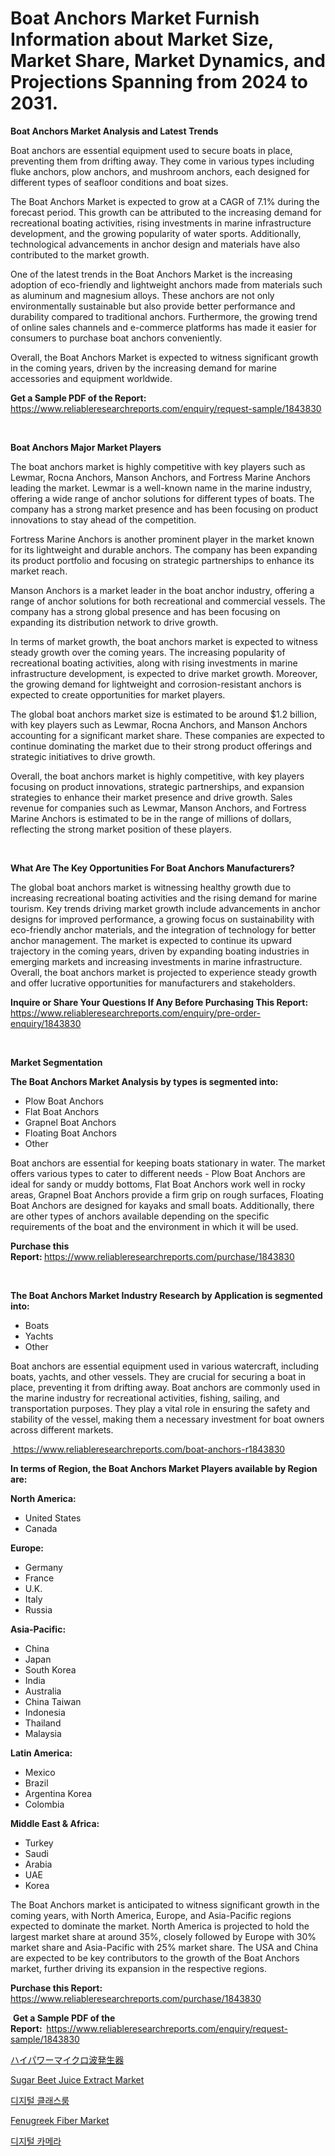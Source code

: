 <p><h1>Boat Anchors Market Furnish Information about Market Size, Market Share, Market Dynamics, and Projections Spanning from 2024 to 2031.</h1></p><p><strong>Boat Anchors Market Analysis and Latest Trends</strong></p>
<p><p>Boat anchors are essential equipment used to secure boats in place, preventing them from drifting away. They come in various types including fluke anchors, plow anchors, and mushroom anchors, each designed for different types of seafloor conditions and boat sizes.</p><p>The Boat Anchors Market is expected to grow at a CAGR of 7.1% during the forecast period. This growth can be attributed to the increasing demand for recreational boating activities, rising investments in marine infrastructure development, and the growing popularity of water sports. Additionally, technological advancements in anchor design and materials have also contributed to the market growth.</p><p>One of the latest trends in the Boat Anchors Market is the increasing adoption of eco-friendly and lightweight anchors made from materials such as aluminum and magnesium alloys. These anchors are not only environmentally sustainable but also provide better performance and durability compared to traditional anchors. Furthermore, the growing trend of online sales channels and e-commerce platforms has made it easier for consumers to purchase boat anchors conveniently.</p><p>Overall, the Boat Anchors Market is expected to witness significant growth in the coming years, driven by the increasing demand for marine accessories and equipment worldwide.</p></p>
<p><strong>Get a Sample PDF of the Report:&nbsp;</strong> <a href="https://www.reliableresearchreports.com/enquiry/request-sample/1843830">https://www.reliableresearchreports.com/enquiry/request-sample/1843830</a></p>
<p>&nbsp;</p>
<p><strong>Boat Anchors Major Market Players</strong></p>
<p><p>The boat anchors market is highly competitive with key players such as Lewmar, Rocna Anchors, Manson Anchors, and Fortress Marine Anchors leading the market. Lewmar is a well-known name in the marine industry, offering a wide range of anchor solutions for different types of boats. The company has a strong market presence and has been focusing on product innovations to stay ahead of the competition.</p><p>Fortress Marine Anchors is another prominent player in the market known for its lightweight and durable anchors. The company has been expanding its product portfolio and focusing on strategic partnerships to enhance its market reach.</p><p>Manson Anchors is a market leader in the boat anchor industry, offering a range of anchor solutions for both recreational and commercial vessels. The company has a strong global presence and has been focusing on expanding its distribution network to drive growth.</p><p>In terms of market growth, the boat anchors market is expected to witness steady growth over the coming years. The increasing popularity of recreational boating activities, along with rising investments in marine infrastructure development, is expected to drive market growth. Moreover, the growing demand for lightweight and corrosion-resistant anchors is expected to create opportunities for market players.</p><p>The global boat anchors market size is estimated to be around $1.2 billion, with key players such as Lewmar, Rocna Anchors, and Manson Anchors accounting for a significant market share. These companies are expected to continue dominating the market due to their strong product offerings and strategic initiatives to drive growth.</p><p>Overall, the boat anchors market is highly competitive, with key players focusing on product innovations, strategic partnerships, and expansion strategies to enhance their market presence and drive growth. Sales revenue for companies such as Lewmar, Manson Anchors, and Fortress Marine Anchors is estimated to be in the range of millions of dollars, reflecting the strong market position of these players.</p></p>
<p>&nbsp;</p>
<p><strong>What Are The Key Opportunities For Boat Anchors Manufacturers?</strong></p>
<p><p>The global boat anchors market is witnessing healthy growth due to increasing recreational boating activities and the rising demand for marine tourism. Key trends driving market growth include advancements in anchor designs for improved performance, a growing focus on sustainability with eco-friendly anchor materials, and the integration of technology for better anchor management. The market is expected to continue its upward trajectory in the coming years, driven by expanding boating industries in emerging markets and increasing investments in marine infrastructure. Overall, the boat anchors market is projected to experience steady growth and offer lucrative opportunities for manufacturers and stakeholders.</p></p>
<p><strong>Inquire or Share Your Questions If Any Before Purchasing This Report:</strong> <a href="https://www.reliableresearchreports.com/enquiry/pre-order-enquiry/1843830">https://www.reliableresearchreports.com/enquiry/pre-order-enquiry/1843830</a></p>
<p>&nbsp;</p>
<p><strong>Market Segmentation</strong></p>
<p><strong>The Boat Anchors Market Analysis by types is segmented into:</strong></p>
<p><ul><li>Plow Boat Anchors</li><li>Flat Boat Anchors</li><li>Grapnel Boat Anchors</li><li>Floating Boat Anchors</li><li>Other</li></ul></p>
<p><p>Boat anchors are essential for keeping boats stationary in water. The market offers various types to cater to different needs - Plow Boat Anchors are ideal for sandy or muddy bottoms, Flat Boat Anchors work well in rocky areas, Grapnel Boat Anchors provide a firm grip on rough surfaces, Floating Boat Anchors are designed for kayaks and small boats. Additionally, there are other types of anchors available depending on the specific requirements of the boat and the environment in which it will be used.</p></p>
<p><strong>Purchase this Report:&nbsp;</strong><a href="https://www.reliableresearchreports.com/purchase/1843830">https://www.reliableresearchreports.com/purchase/1843830</a></p>
<p>&nbsp;</p>
<p><strong>The Boat Anchors Market Industry Research by Application is segmented into:</strong></p>
<p><ul><li>Boats</li><li>Yachts</li><li>Other</li></ul></p>
<p><p>Boat anchors are essential equipment used in various watercraft, including boats, yachts, and other vessels. They are crucial for securing a boat in place, preventing it from drifting away. Boat anchors are commonly used in the marine industry for recreational activities, fishing, sailing, and transportation purposes. They play a vital role in ensuring the safety and stability of the vessel, making them a necessary investment for boat owners across different markets.</p></p>
<p><a href="https://www.reliableresearchreports.com/boat-anchors-r1843830">&nbsp;https://www.reliableresearchreports.com/boat-anchors-r1843830</a></p>
<p><strong>In terms of Region, the Boat Anchors Market Players available by Region are:</strong></p>
<p>
    <p> <strong> North America: </strong>
        <ul>
            <li>United States</li>
            <li>Canada</li>
        </ul>
        </p> 
    <p> <strong> Europe: </strong>
        <ul>
            <li>Germany</li>
            <li>France</li>
            <li>U.K.</li>
            <li>Italy</li>
            <li>Russia</li>
        </ul>
        </p> 
    <p> <strong> Asia-Pacific: </strong>
        <ul>
            <li>China</li>
            <li>Japan</li>
            <li>South Korea</li>
            <li>India</li>
            <li>Australia</li>
            <li>China Taiwan</li>
            <li>Indonesia</li>
            <li>Thailand</li>
            <li>Malaysia</li>
        </ul>
        </p> 
    <p> <strong> Latin America: </strong>
        <ul>
            <li>Mexico</li>
            <li>Brazil</li>
            <li>Argentina Korea</li>
            <li>Colombia</li>
        </ul>
        </p> 
    <p> <strong> Middle East & Africa: </strong>
        <ul>
            <li>Turkey</li>
            <li>Saudi</li>
            <li>Arabia</li>
            <li>UAE</li>
            <li>Korea</li>
        </ul>
    </p>
    </p>
<p><p>The Boat Anchors market is anticipated to witness significant growth in the coming years, with North America, Europe, and Asia-Pacific regions expected to dominate the market. North America is projected to hold the largest market share at around 35%, closely followed by Europe with 30% market share and Asia-Pacific with 25% market share. The USA and China are expected to be key contributors to the growth of the Boat Anchors market, further driving its expansion in the respective regions.</p></p>
<p><strong>Purchase this Report: </strong><a href="https://www.reliableresearchreports.com/purchase/1843830">https://www.reliableresearchreports.com/purchase/1843830</a></p>
<p>&nbsp;<strong>Get a Sample PDF of the Report:&nbsp;&nbsp;</strong><a href="https://www.reliableresearchreports.com/enquiry/request-sample/1843830">https://www.reliableresearchreports.com/enquiry/request-sample/1843830</a></p>
<p><strong></strong></p>
<p><p><a href="https://github.com/ddwcuskozol07187/Market-Research-Report-List-1/blob/main/873527029622.md">ハイパワーマイクロ波発生器</a></p><p><a href="https://issuu.com/reportprime-2/docs/sugar-beet-juice-extract-market-size-2030.pptx">Sugar Beet Juice Extract Market</a></p><p><a href="https://github.com/PercyHagernes9778/Market-Research-Report-List-1/blob/main/921120227138.md">디지털 클래스룸</a></p><p><a href="https://issuu.com/reportprime-2/docs/fenugreek-fiber-market-size-2030.pptx">Fenugreek Fiber Market</a></p><p><a href="https://github.com/rsg307664904/Market-Research-Report-List-1/blob/main/405297327137.md">디지털 카메라</a></p></p>